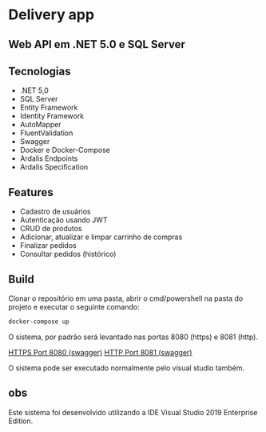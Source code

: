 # Delivery app
## Web API em .NET 5.0 e SQL Server

## Tecnologias
- .NET 5,0
- SQL Server
- Entity Framework
- Identity Framework
- AutoMapper
- FluentValidation
- Swagger
- Docker e Docker-Compose
- Ardalis Endpoints
- Ardalis Specification

## Features

- Cadastro de usuários
- Autenticação usando JWT
- CRUD de produtos
- Adicionar, atualizar e limpar carrinho de compras
- Finalizar pedidos
- Consultar pedidos (histórico)

## Build

Clonar o repositório em uma pasta, abrir o cmd/powershell na pasta do projeto e executar o seguinte comando:

```sh
docker-compose up
```
O sistema, por padrão será levantado nas portas 8080 (https) e 8081 (http).

[HTTPS Port 8080 (swagger)](https://localhost:8080/swagger/index.html)
[HTTP Port 8081 (swagger)](http://localhost:8081/swagger/index.html)

O sistema pode ser executado normalmente pelo visual studio também.

## obs
Este sistema foi desenvolvido utilizando a IDE Visual Studio 2019 Enterprise Edition.
